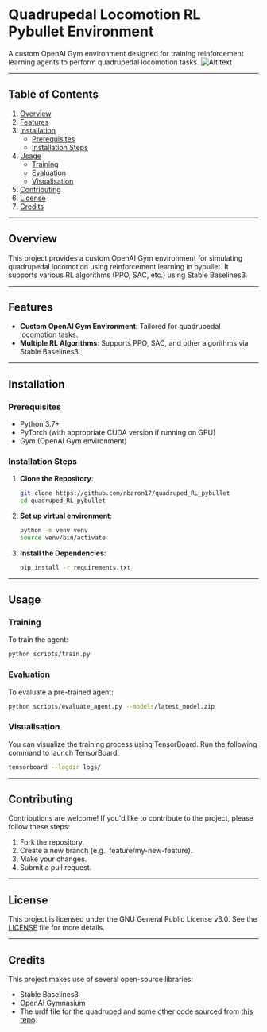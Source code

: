 # Quadrupedal Locomotion RL Pybullet Environment

A custom OpenAI Gym environment designed for training reinforcement learning agents to perform quadrupedal locomotion tasks.
![Alt text](videos/rl-video-model29-final2_20241001-230411-episode-0-ezgif.com-video-to-gif-converter.gif)

---

## Table of Contents

1. [Overview](#overview)
2. [Features](#features)
3. [Installation](#installation)
   - [Prerequisites](#prerequisites)
   - [Installation Steps](#installation-steps)
4. [Usage](#usage)
   - [Training](#training)
   - [Evaluation](#evaluation)
   - [Visualisation](#visualisation)
5. [Contributing](#contributing)
6. [License](#license)
7. [Credits](#credits)

---

## Overview

This project provides a custom OpenAI Gym environment for simulating quadrupedal locomotion using reinforcement learning in pybullet. It supports various RL algorithms (PPO, SAC, etc.) using Stable Baselines3.

---

## Features

- **Custom OpenAI Gym Environment**: Tailored for quadrupedal locomotion tasks.
- **Multiple RL Algorithms**: Supports PPO, SAC, and other algorithms via Stable Baselines3.

---

## Installation

### Prerequisites

- Python 3.7+
- PyTorch (with appropriate CUDA version if running on GPU)
- Gym (OpenAI Gym environment)

### Installation Steps

1. **Clone the Repository**:
   ```bash
   git clone https://github.com/nbaron17/quadruped_RL_pybullet
   cd quadruped_RL_pybullet
2. **Set up virtual environment**:
   ```bash
   python -m venv venv
   source venv/bin/activate
4. **Install the Dependencies**:
   ```bash
   pip install -r requirements.txt
   ```

---

## Usage

### Training

To train the agent:
```bash
python scripts/train.py
```

### Evaluation

To evaluate a pre-trained agent:
```bash
python scripts/evaluate_agent.py --models/latest_model.zip
```

### Visualisation

You can visualize the training process using TensorBoard. Run the following command to launch TensorBoard:
```bash
tensorboard --logdir logs/
```

---

## Contributing

Contributions are welcome! If you'd like to contribute to the project, please follow these steps:
1. Fork the repository.
2. Create a new branch (e.g., feature/my-new-feature).
3. Make your changes.
4. Submit a pull request.


---


## License

This project is licensed under the GNU General Public License v3.0. See the [LICENSE](LICENSE) file for more details.


---

## Credits

This project makes use of several open-source libraries:

- Stable Baselines3
- OpenAI Gymnasium
- The urdf file for the quadruped and some other code sourced from [this repo](https://github.com/miguelasd688/4-legged-robot-model/tree/PureSimulation_V1.0).

